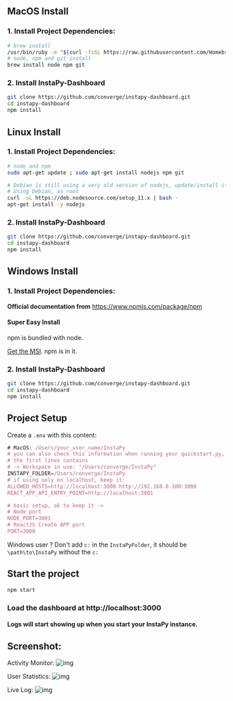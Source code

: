 
## MacOS Install

### 1. Install Project Dependencies:

```bash
# brew install
/usr/bin/ruby -e "$(curl -fsSL https://raw.githubusercontent.com/Homebrew/install/master/install)"
# node, npm and git install
brew install node npm git
```

### 2. Install InstaPy-Dashboard

```bash
git clone https://github.com/converge/instapy-dashboard.git
cd instapy-dashboard
npm install
```

## Linux Install

### 1. Install Project Dependencies:

```bash
# node and npm
sudo apt-get update ; sudo apt-get install nodejs npm git

# Debian is still using a very old version of nodejs, update/install it:
# Using Debian, as root
curl -sL https://deb.nodesource.com/setup_11.x | bash -
apt-get install -y nodejs
```

### 2. Install InstaPy-Dashboard

```bash
git clone https://github.com/converge/instapy-dashboard.git
cd instapy-dashboard
npm install
```

## Windows Install

### 1. Install Project Dependencies:

**Official documentation from** https://www.npmjs.com/package/npm

#### Super Easy Install
npm is bundled with node.

[Get the MSI](https://nodejs.org/en/download/). npm is in it.

### 2. Install InstaPy-Dashboard

```bash
git clone https://github.com/converge/instapy-dashboard.git
cd instapy-dashboard
npm install
```

## Project Setup

Create a ```.env``` with this content:

```js
# MacOS: /Users/your_user_name/InstaPy
# you can also check this information when running your quickstart.py, 
# the first lines contains
# -> Workspace in use: "/Users/converge/InstaPy"
INSTAPY_FOLDER=/Users/converge/InstaPy
# if using only on localhost, keep it:
ALLOWED_HOSTS=http://localhost:3000 http://192.168.0.100:3000
REACT_APP_API_ENTRY_POINT=http://localhost:3001

# basic setup, ok to keep it ->
# Node port
NODE_PORT=3001
# ReactJS Create APP port
PORT=3000
```

Windows user ? Don't add ```c:``` in the ```InstaPyFolder```, it should be ```\path\to\InstaPy``` without the ```c:```

## Start the project

```bash
npm start
```

### Load the dashboard at http://localhost:3000

#### Logs will start showing up when you start your InstaPy instance.

## Screenshot:

Activity Monitor:
![img](https://github.com/converge/instapy-dashboard/blob/master/screenshots/instapy-dashboard.png)

User Statistics:
![img](https://github.com/converge/instapy-dashboard/blob/master/screenshots/user-statistics-chart.png)

Live Log:
![img](https://github.com/converge/instapy-dashboard/blob/master/screenshots/live-log.png)
